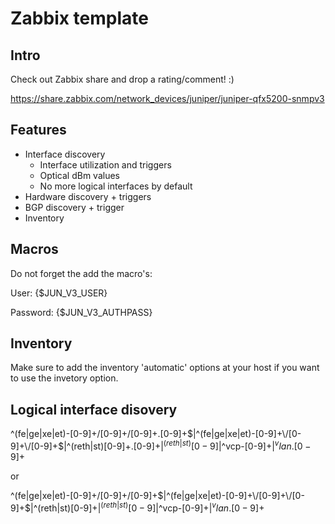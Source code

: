 Zabbix template
======

Intro
------
Check out Zabbix share and drop a rating/comment! :)

https://share.zabbix.com/network_devices/juniper/juniper-qfx5200-snmpv3


Features
------
- Interface discovery
  - Interface utilization and triggers
  - Optical dBm values
  - No more logical interfaces by default
- Hardware discovery + triggers
- BGP discovery + trigger
- Inventory


Macros
------
Do not forget the add the macro's:

User: {$JUN_V3_USER}

Password: {$JUN_V3_AUTHPASS}


Inventory
------
Make sure to add the inventory 'automatic' options at your host if you want to use the invetory option.

Logical interface disovery
------
^(fe|ge|xe|et)-[0-9]+\/[0-9]+\/[0-9]+\.[0-9]+$|^(fe|ge|xe|et)-[0-9]+\/[0-9]+\/[0-9]+$|^(reth|st)[0-9]+\.[0-9]+$|^(reth|st)[0-9]$|^vcp-[0-9]+$|^vlan.[0-9]+$

or

^(fe|ge|xe|et)-[0-9]+\/[0-9]+\/[0-9]+$|^(fe|ge|xe|et)-[0-9]+\/[0-9]+\/[0-9]+$|^(reth|st)[0-9]+$|^(reth|st)[0-9]$|^vcp-[0-9]+$|^vlan.[0-9]+$
